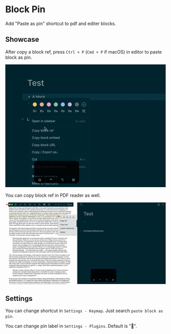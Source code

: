 # Block Pin

Add "Paste as pin" shortcut to pdf and editer blocks.

## Showcase

After copy a block ref, press `Ctrl + P` (`Cmd + P` if macOS) in editor to paste block as pin.

![block](./block.gif)

You can copy block ref in PDF reader as well.

![pdf](./pdf.gif)

## Settings

You can change shortcut in `Settings - Keymap`. Just search `paste block as pin`.

You can change pin label in `Settings - Plugins`. Default is "📌".
